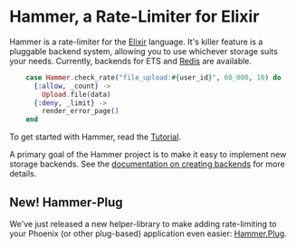 # Hammer, a Rate-Limiter for Elixir

Hammer is a rate-limiter for the [Elixir](https://elixir-lang.org/) language.
It's killer feature is a pluggable backend system, allowing you to use whichever
storage suits your needs. Currently, backends for ETS and
[Redis](https://github.com/ExHammer/hammer-backend-redis) are available.


```elixir
    case Hammer.check_rate("file_upload:#{user_id}", 60_000, 10) do
      {:allow, _count} ->
        Upload.file(data)
      {:deny, _limit} ->
        render_error_page()
    end
```

To get started with Hammer, read the [Tutorial](/hammer/tutorial.html).

A primary goal of the Hammer project is to make it easy to implement new storage
backends. See the [documentation on creating
backends](/hammer/creatingbackends.html) for more details.

## New! Hammer-Plug

We've just released a new helper-library to make adding rate-limiting to your Phoenix
(or other plug-based) application even easier: [Hammer.Plug](https://github.com/ExHammer/hammer-plug).
